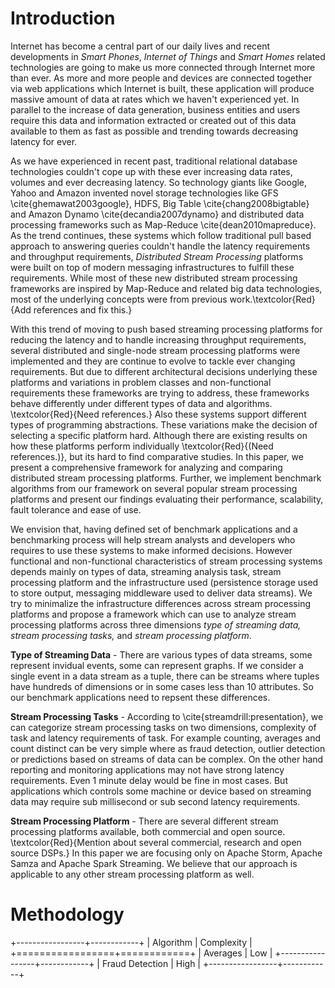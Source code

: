 # Introduction

Internet has become a central part of our daily lives and recent developments in
*Smart Phones*, *Internet of Things* and *Smart Homes* related technologies are going to make us more connected through Internet more than ever. As more and more people and devices are connected together via web applications which Internet is built, these application will produce massive amount of data at rates which we haven't experienced yet. In parallel to the increase of data generation, business entities and users require this data and information extracted or created out of this data available to them as fast as possible and trending towards decreasing latency for ever.

As we have experienced in recent past, traditional relational database technologies couldn't cope up with these ever increasing data rates, volumes and ever decreasing latency. So technology giants like Google, Yahoo and Amazon invented  novel storage technologies like GFS \cite{ghemawat2003google}, HDFS, Big Table \cite{chang2008bigtable} and Amazon Dynamo \cite{decandia2007dynamo} and distributed data processing frameworks such as Map-Reduce \cite{dean2010mapreduce}. As the trend continues, these systems which follow traditional pull based approach to answering queries couldn't handle the latency requirements and throughput requirements, *Distributed Stream Processing* platforms were built on top of modern messaging infrastructures to fulfill these requirements. While most of these new distributed stream processing frameworks are inspired by Map-Reduce and related big data technologies, most of the underlying concepts were from previous work.\textcolor{Red}{Add references and fix this.}

With this trend of moving to push based streaming processing platforms for reducing the latency and to handle increasing throughput requirements, several distributed and single-node stream processing platforms were implemented and they are continue to evolve to tackle ever changing requirements. But due to different architectural decisions underlying these platforms and variations in problem classes and non-functional requirements these frameworks are trying to address, these frameworks behave differently under different types of data and algorithms. \textcolor{Red}{Need references.} Also these systems support different types of programming abstractions. These variations make the decision of selecting a specific platform hard. Although there are existing results on how these platforms perform individually \textcolor{Red}{(Need references.)}, but its hard to find comparative studies. In this paper, we present a comprehensive framework for analyzing and comparing distributed stream processing platforms. Further, we implement benchmark algorithms from our framework on several popular stream processing platforms and present our findings evaluating their performance, scalability, fault tolerance and ease of use.

We envision that, having defined set of benchmark applications and a benchmarking process will help stream analysts and developers who requires to use these systems to make informed decisions. However functional and non-functional characteristics  of stream processing systems depends mainly on types of data, streaming analysis task, stream processing platform and the infrastructure used (persistence storage used to store output, messaging middleware used to deliver data streams). We try to minimalize the infrastructure differences across stream processing platforms  and propose a framework which can use to analyze stream processing platforms across three dimensions *type of streaming data, stream processing tasks,* and *stream processing platform*.

**Type of Streaming Data** - There are various types of data streams, some represent invidual events, some can represent graphs. If we consider a single event in a data stream as a tuple, there can be streams where tuples have hundreds of dimensions or in some cases less than 10 attributes. So our benchmark applications need to repsent these differences.

**Stream Processing Tasks** - According to \cite{streamdrill:presentation}, we can categorize stream processing tasks on two dimensions, complexity of task and latency requirements of task. For example counting, averages and count distinct can be very simple where as fraud detection, outlier detection or predictions based on streams of data can be complex. On the other hand reporting and monitoring applications may not have strong latency requirements. Even 1 minute delay would be fine in most cases. But applications which controls some machine or device based on streaming data may require sub millisecond or sub second latency requirements.

**Stream Processing Platform** - There are several different stream processing platforms available, both commercial and open source. \textcolor{Red}{Mention about several commercial, research and open source DSPs.} In this paper we are focusing only on Apache Storm, Apache Samza and Apache Spark Streaming. We believe that our approach is applicable to any other stream processing platform as well.

# Methodology
+-----------------+------------+
| Algorithm       | Complexity |
+=================+============+
| Averages        | Low        |
+-----------------+------------+
| Fraud Detection | High       |
+-----------------+------------+

